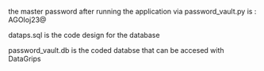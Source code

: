 the master password after running the application via password_vault.py is :  AGOIoj23@



dataps.sql is the code design for the database


password_vault.db is the coded databse that can be accesed with DataGrips

